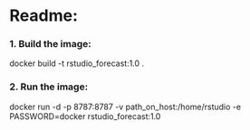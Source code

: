 # Readme:

### 1. Build the image: 
  docker build -t rstudio_forecast:1.0 .

### 2. Run the image: 
  docker run -d -p 8787:8787 -v path_on_host:/home/rstudio -e PASSWORD=docker rstudio_forecast:1.0
